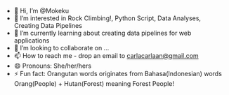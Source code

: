 - 👋 Hi, I’m @Mokeku
- 👀 I’m interested in Rock Climbing!, Python Script, Data Analyses, Creating Data Pipelines
- 🌱 I’m currently learning about creating data pipelines for web applications
- 💞️ I’m looking to collaborate on ...
- 📫 How to reach me - drop an email to carlacarlaan@gmail.com
- 😄 Pronouns: She/her/hers
- ⚡ Fun fact: Orangutan words originates from Bahasa(Indonesian) words Orang(People) + Hutan(Forest) meaning Forest People!

<!---
Mokeku/Mokeku is a ✨ special ✨ repository because its `README.md` (this file) appears on your GitHub profile.
You can click the Preview link to take a look at your changes.
--->
